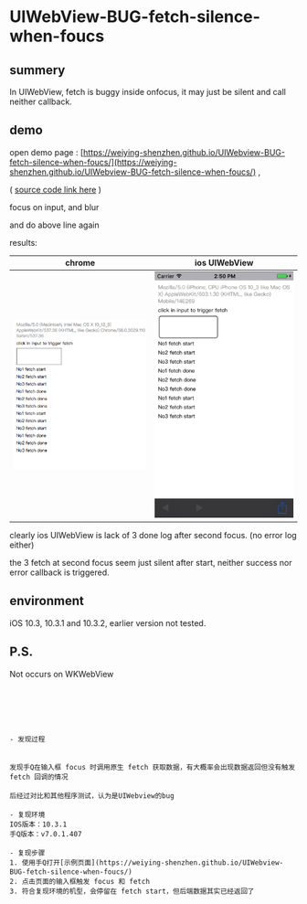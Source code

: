 # UIWebView-BUG-fetch-silence-when-foucs

## summery

In UIWebView, fetch is buggy inside onfocus, it may just be silent and call neither callback.

## demo

open demo page : [https://weiying-shenzhen.github.io/UIWebview-BUG-fetch-silence-when-foucs/](https://weiying-shenzhen.github.io/UIWebview-BUG-fetch-silence-when-foucs/) ,

( [source code link here](https://github.com/weiying-shenzhen/UIWebview-BUG-fetch-silence-when-foucs/blob/master/index.html) )

focus on input, and blur

and do above line again

results:

| chrome  | ios UIWebView |
| ------------- | ------------- |
| ![](chrome.png)  | ![](ios-uiwebview.png) |



clearly ios UIWebView is lack of 3 done log after second focus. (no error log either)

the 3 fetch at second focus seem just silent after start, neither success nor error callback is triggered.

## environment

iOS 10.3, 10.3.1 and 10.3.2, earlier version not tested.

## P.S.

Not occurs on WKWebView



<br>
<br>
<br>
<br>




    - 发现过程


    发现手Q在输入框 focus 时调用原生 fetch 获取数据，有大概率会出现数据返回但没有触发 fetch 回调的情况

    后经过对比和其他程序测试，认为是UIWebview的bug

    - 复现环境
    IOS版本：10.3.1
    手Q版本：v7.0.1.407

    - 复现步骤
    1. 使用手Q打开[示例页面](https://weiying-shenzhen.github.io/UIWebview-BUG-fetch-silence-when-foucs/)
    2. 点击页面的输入框触发 focus 和 fetch
    3. 符合复现环境的机型，会停留在 fetch start，但后端数据其实已经返回了
